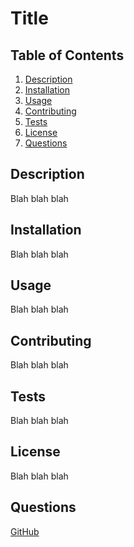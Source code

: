 # Title

## Table of Contents
1. [Description](#description)
2. [Installation](#installation)
3. [Usage](#usage)
4. [Contributing](#contributing)
5. [Tests](#tests)
6. [License](#license)
7. [Questions](#questions)



## Description <a name="description"></a>
Blah blah blah


## Installation <a name="installation"></a>
Blah blah blah


## Usage <a name="usage"></a>
Blah blah blah


## Contributing <a name="contributing"></a>
Blah blah blah


## Tests <a name="tests"></a>
Blah blah blah


## License <a name="license"></a>
Blah blah blah


## Questions <a name="questions"></a>
[GitHub](https://www.google.com)
